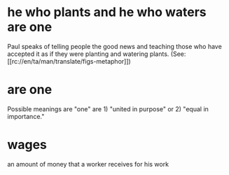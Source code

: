 # he who plants and he who waters are one

Paul speaks of telling people the good news and teaching those who have accepted it as if they were planting and watering plants. (See: [[rc://en/ta/man/translate/figs-metaphor]])

# are one

Possible meanings are "one" are 1) "united in purpose" or 2) "equal in importance."

# wages

an amount of money that a worker receives for his work

